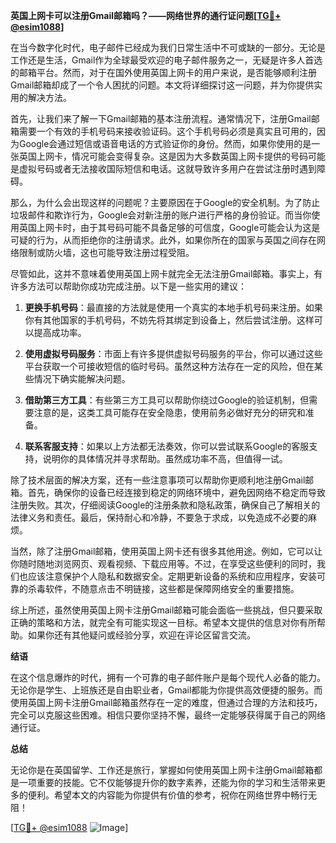 **英国上网卡可以注册Gmail邮箱吗？——网络世界的通行证问题[[TG💪+ @esim1088](https://t.me/s/esim1088)]**

在当今数字化时代，电子邮件已经成为我们日常生活中不可或缺的一部分。无论是工作还是生活，Gmail作为全球最受欢迎的电子邮件服务之一，无疑是许多人首选的邮箱平台。然而，对于在国外使用英国上网卡的用户来说，是否能够顺利注册Gmail邮箱却成了一个令人困扰的问题。本文将详细探讨这一问题，并为你提供实用的解决方法。

首先，让我们来了解一下Gmail邮箱的基本注册流程。通常情况下，注册Gmail邮箱需要一个有效的手机号码来接收验证码。这个手机号码必须是真实且可用的，因为Google会通过短信或语音电话的方式验证你的身份。然而，如果你使用的是一张英国上网卡，情况可能会变得复杂。这是因为大多数英国上网卡提供的号码可能是虚拟号码或者无法接收国际短信和电话。这就导致许多用户在尝试注册时遇到障碍。

那么，为什么会出现这样的问题呢？主要原因在于Google的安全机制。为了防止垃圾邮件和欺诈行为，Google会对新注册的账户进行严格的身份验证。而当你使用英国上网卡时，由于其号码可能不具备足够的可信度，Google可能会认为这是可疑的行为，从而拒绝你的注册请求。此外，如果你所在的国家与英国之间存在网络限制或防火墙，这也可能导致注册过程受阻。

尽管如此，这并不意味着使用英国上网卡就完全无法注册Gmail邮箱。事实上，有许多方法可以帮助你成功完成注册。以下是一些实用的建议：

1. **更换手机号码**：最直接的方法就是使用一个真实的本地手机号码来注册。如果你有其他国家的手机号码，不妨先将其绑定到设备上，然后尝试注册。这样可以提高成功率。

2. **使用虚拟号码服务**：市面上有许多提供虚拟号码服务的平台，你可以通过这些平台获取一个可接收短信的临时号码。虽然这种方法存在一定的风险，但在某些情况下确实能解决问题。

3. **借助第三方工具**：有些第三方工具可以帮助你绕过Google的验证机制，但需要注意的是，这类工具可能存在安全隐患，使用前务必做好充分的研究和准备。

4. **联系客服支持**：如果以上方法都无法奏效，你可以尝试联系Google的客服支持，说明你的具体情况并寻求帮助。虽然成功率不高，但值得一试。

除了技术层面的解决方案，还有一些注意事项可以帮助你更顺利地注册Gmail邮箱。首先，确保你的设备已经连接到稳定的网络环境中，避免因网络不稳定而导致注册失败。其次，仔细阅读Google的注册条款和隐私政策，确保自己了解相关的法律义务和责任。最后，保持耐心和冷静，不要急于求成，以免造成不必要的麻烦。

当然，除了注册Gmail邮箱，使用英国上网卡还有很多其他用途。例如，它可以让你随时随地浏览网页、观看视频、下载应用等。不过，在享受这些便利的同时，我们也应该注意保护个人隐私和数据安全。定期更新设备的系统和应用程序，安装可靠的杀毒软件，不随意点击不明链接，这些都是保障网络安全的重要措施。

综上所述，虽然使用英国上网卡注册Gmail邮箱可能会面临一些挑战，但只要采取正确的策略和方法，就完全有可能实现这一目标。希望本文提供的信息对你有所帮助。如果你还有其他疑问或经验分享，欢迎在评论区留言交流。

**结语**

在这个信息爆炸的时代，拥有一个可靠的电子邮件账户是每个现代人必备的能力。无论你是学生、上班族还是自由职业者，Gmail都能为你提供高效便捷的服务。而使用英国上网卡注册Gmail邮箱虽然存在一定的难度，但通过合理的方法和技巧，完全可以克服这些困难。相信只要你坚持不懈，最终一定能够获得属于自己的网络通行证。

**总结**

无论你是在英国留学、工作还是旅行，掌握如何使用英国上网卡注册Gmail邮箱都是一项重要的技能。它不仅能够提升你的数字素养，还能为你的学习和生活带来更多的便利。希望本文的内容能为你提供有价值的参考，祝你在网络世界中畅行无阻！

[[TG💪+ @esim1088](https://t.me/s/esim1088) ![Image](https://i.postimg.cc/4NQfJmqS/Snipaste-2025-05-13-00-14-12.png)]